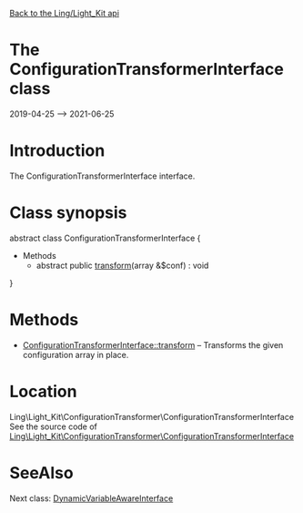 [Back to the Ling/Light_Kit api](https://github.com/lingtalfi/Light_Kit/blob/master/doc/api/Ling/Light_Kit.md)



The ConfigurationTransformerInterface class
================
2019-04-25 --> 2021-06-25






Introduction
============

The ConfigurationTransformerInterface interface.



Class synopsis
==============


abstract class <span class="pl-k">ConfigurationTransformerInterface</span>  {

- Methods
    - abstract public [transform](https://github.com/lingtalfi/Light_Kit/blob/master/doc/api/Ling/Light_Kit/ConfigurationTransformer/ConfigurationTransformerInterface/transform.md)(array &$conf) : void

}






Methods
==============

- [ConfigurationTransformerInterface::transform](https://github.com/lingtalfi/Light_Kit/blob/master/doc/api/Ling/Light_Kit/ConfigurationTransformer/ConfigurationTransformerInterface/transform.md) &ndash; Transforms the given configuration array in place.





Location
=============
Ling\Light_Kit\ConfigurationTransformer\ConfigurationTransformerInterface<br>
See the source code of [Ling\Light_Kit\ConfigurationTransformer\ConfigurationTransformerInterface](https://github.com/lingtalfi/Light_Kit/blob/master/ConfigurationTransformer/ConfigurationTransformerInterface.php)



SeeAlso
==============
Next class: [DynamicVariableAwareInterface](https://github.com/lingtalfi/Light_Kit/blob/master/doc/api/Ling/Light_Kit/ConfigurationTransformer/DynamicVariableAwareInterface.md)<br>
